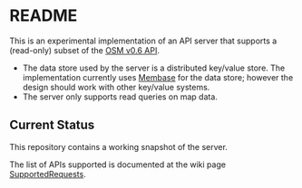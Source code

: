 # README

This is an experimental implementation of an API server that supports
a (read-only) subset of the [OSM v0.6 API][osmapi].

* The data store used by the server is a distributed key/value store.
  The implementation currently uses [Membase][membase] for the data
  store; however the design should work with other key/value systems.
* The server only supports read queries on map data.

## Current Status

This repository contains a working snapshot of the server.

The list of APIs supported is documented at the wiki page
[SupportedRequests][].

<!-- References -->

 [membase]: http://www.membase.org/ "Membase"
 [osmapi]: http://wiki.openstreetmap.org/wiki/API_v0.6 "OSM v0.6 API"
 [SupportedRequests]: https://github.com/MapQuest/mapquest-osm-server/wiki/SupportedRequests

